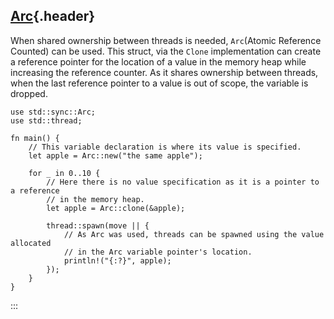## [Arc](#arc){.header}

When shared ownership between threads is needed, `Arc`(Atomic Reference
Counted) can be used. This struct, via the `Clone` implementation can
create a reference pointer for the location of a value in the memory
heap while increasing the reference counter. As it shares ownership
between threads, when the last reference pointer to a value is out of
scope, the variable is dropped.

    use std::sync::Arc;
    use std::thread;

    fn main() {
        // This variable declaration is where its value is specified.
        let apple = Arc::new("the same apple");

        for _ in 0..10 {
            // Here there is no value specification as it is a pointer to a reference
            // in the memory heap.
            let apple = Arc::clone(&apple);

            thread::spawn(move || {
                // As Arc was used, threads can be spawned using the value allocated
                // in the Arc variable pointer's location.
                println!("{:?}", apple);
            });
        }
    }
:::

